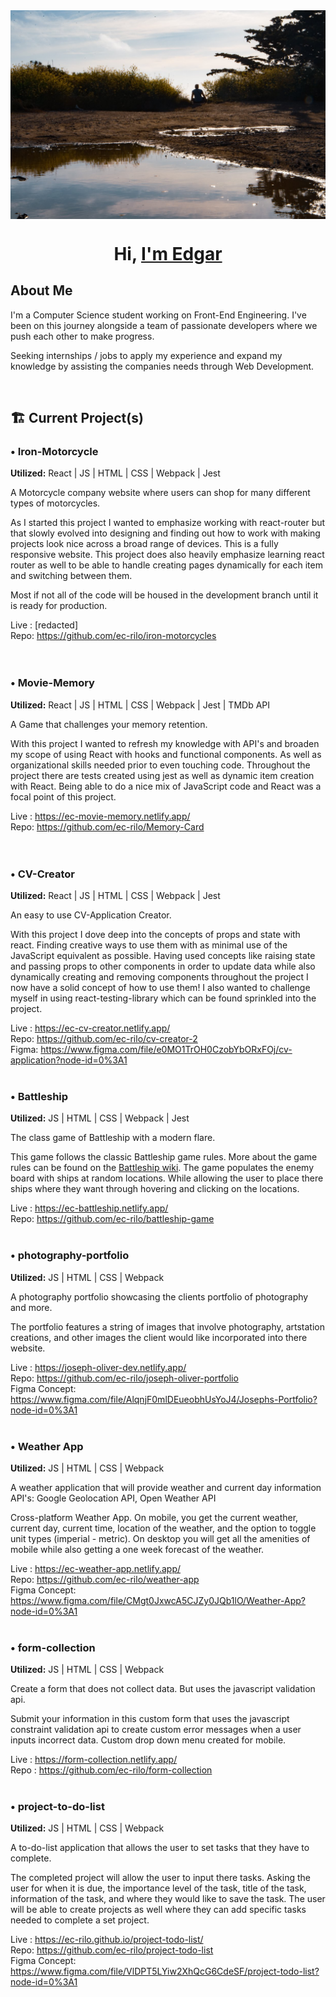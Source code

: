 <img src="images/Background.jpg" alt="Edgar sitting outside during golden hour" align="center">
<h1 align="center">Hi, <a href="#">I'm Edgar</a></h1>

## About Me
I'm a Computer Science student working on Front-End Engineering. I've been on this journey alongside a team of passionate developers where we push each other to make progress.

Seeking internships / jobs to apply my experience and expand my knowledge by assisting the companies needs through Web Development.

<br>

## 🏗️  Current Project(s)

### • Iron-Motorcycle
<b>Utilized:</b> React | JS | HTML | CSS | Webpack | Jest

A Motorcycle company website where users can shop for many different types of motorcycles.
<br>
<p>
  As I started this project I wanted to emphasize working with react-router but that slowly evolved into designing and finding out how 
  to work with making projects look nice across a broad range of devices. This is a fully responsive website. This project does also heavily
  emphasize learning react router as well to be able to handle creating pages dynamically for each item and switching between them.

  Most if not all of the code will be housed in the development branch until it is ready for production.
</p>

Live : [redacted]
<br>
Repo: https://github.com/ec-rilo/iron-motorcycles
<br>
<br><br>

### • Movie-Memory
<b>Utilized:</b> React | JS | HTML | CSS | Webpack | Jest | TMDb API

A Game that challenges your memory retention.
<br>
<p>
  With this project I wanted to refresh my knowledge with API's and broaden my scope of using React with hooks and functional 
  components. As well as organizational skills needed prior to even touching code. Throughout the project there are tests created 
  using jest as well as dynamic item creation with React. Being able to do a nice mix of JavaScript code and React was a focal point 
  of this project.  
</p>

Live : https://ec-movie-memory.netlify.app/
<br>
Repo: https://github.com/ec-rilo/Memory-Card
<br>
<br><br>

### • CV-Creator
<b>Utilized:</b> React | JS | HTML | CSS | Webpack | Jest

An easy to use CV-Application Creator.
<br>
<p>
  With this project I dove deep into the concepts of props and state with react. Finding creative ways to use them
  with as minimal use of the JavaScript equivalent as possible. Having used concepts like raising state and passing props
  to other components in order to update data while also dynamically creating and removing components throughout the project
  I now have a solid concept of how to use them! I also wanted to challenge myself in using react-testing-library which
  can be found sprinkled into the project.  
</p>

Live : https://ec-cv-creator.netlify.app/
<br>
Repo: https://github.com/ec-rilo/cv-creator-2
<br>
Figma: https://www.figma.com/file/e0MO1TrOH0CzobYbORxFOj/cv-application?node-id=0%3A1
<br><br>

### • Battleship
<b>Utilized:</b> JS | HTML | CSS | Webpack | Jest

The class game of Battleship with a modern flare.
<br>
<p>
  This game follows the classic Battleship game rules. More about the game rules can be found on the <a href="https://en.wikipedia.org/wiki/Battleship_(game)">Battleship wiki</a>. The game populates the enemy board
with ships at random locations. While allowing the user to place there ships where they want through hovering and
clicking on the locations.
</p>

Live : https://ec-battleship.netlify.app/
<br>
Repo: https://github.com/ec-rilo/battleship-game
<br><br>

### • photography-portfolio
<b>Utilized:</b> JS | HTML | CSS | Webpack

A photography portfolio showcasing the clients portfolio of photography and more.
<br>
<p>
  The portfolio features a string of images that involve photography, artstation creations, and other images the client would like incorporated into there website.
</p>

Live : https://joseph-oliver-dev.netlify.app/
<br>
Repo: https://github.com/ec-rilo/joseph-oliver-portfolio
<br>
Figma Concept: https://www.figma.com/file/AlqnjF0mlDEueobhUsYoJ4/Josephs-Portfolio?node-id=0%3A1
<br><br>

### • Weather App
<b>Utilized:</b> JS | HTML | CSS | Webpack

A weather application that will provide weather and current day information
<br>
API's: Google Geolocation API, Open Weather API
<br>
<p>
Cross-platform Weather App. On mobile, you get the current weather, current day, current time, location of the weather, and the option to toggle unit types (imperial - metric). On desktop you will get all the amenities of mobile while also getting a one week forecast of the weather.
</p>

Live : https://ec-weather-app.netlify.app/
<br>
Repo: https://github.com/ec-rilo/weather-app
<br>
Figma Concept: https://www.figma.com/file/CMgt0JxwcA5CJZy0JQb1lO/Weather-App?node-id=0%3A1
<br><br>

### • form-collection
<b>Utilized:</b> JS | HTML | CSS | Webpack

Create a form that does not collect data. But uses the javascript validation api.
<br>
<p>
Submit your information in this custom form that uses the javascript constraint validation api to create custom error messages when a user inputs incorrect data. Custom drop down menu created for mobile.
</p>

Live : https://form-collection.netlify.app/
<br>
Repo : https://github.com/ec-rilo/form-collection
<br><br>

### • project-to-do-list
<b>Utilized:</b> JS | HTML | CSS | Webpack

A to-do-list application that allows the user to set tasks that they have to complete.
<br>
<p>
  The completed project will allow the user to input there tasks. Asking the user for when it is due, the importance level of the task, title of the task, information of the task, and where they would like to save the task. The user will be able to create projects as well where they can add specific tasks needed to complete a set project.
</p>

Live : https://ec-rilo.github.io/project-todo-list/
<br>
Repo: https://github.com/ec-rilo/project-todo-list
<br>
Figma Concept: https://www.figma.com/file/VlDPT5LYiw2XhQcG6CdeSF/project-todo-list?node-id=0%3A1
<br><br>
